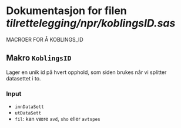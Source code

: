 
# Dokumentasjon for filen *tilrettelegging/npr/koblingsID.sas*

MACROER FOR Å KOBLINGS_ID 

## Makro `KoblingsID`

Lager en unik id på hvert opphold, som siden brukes når vi splitter datasettet i to.

### Input
- `innDataSett` 
- `utDataSett` 
- `fil`: kan være `avd`, `sho` eller `avtspes`
